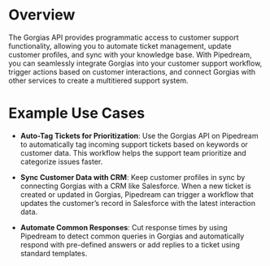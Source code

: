 # Overview

The Gorgias API provides programmatic access to customer support functionality, allowing you to automate ticket management, update customer profiles, and sync with your knowledge base. With Pipedream, you can seamlessly integrate Gorgias into your customer support workflow, trigger actions based on customer interactions, and connect Gorgias with other services to create a multitiered support system.

# Example Use Cases

- **Auto-Tag Tickets for Prioritization**: Use the Gorgias API on Pipedream to automatically tag incoming support tickets based on keywords or customer data. This workflow helps the support team prioritize and categorize issues faster.

- **Sync Customer Data with CRM**: Keep customer profiles in sync by connecting Gorgias with a CRM like Salesforce. When a new ticket is created or updated in Gorgias, Pipedream can trigger a workflow that updates the customer’s record in Salesforce with the latest interaction data.

- **Automate Common Responses**: Cut response times by using Pipedream to detect common queries in Gorgias and automatically respond with pre-defined answers or add replies to a ticket using standard templates.

